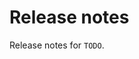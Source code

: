 # Release notes

Release notes for `TODO`.

<!--
## :bangbang: Breaking chages :bangbang:

## :dizzy: New features :dizzy:

## :sparkles: UI changes :sparkles:

## :star: Examples :star:

## :boat: Tutorials :boat:

## :wrench: Fixes :wrench:

## :guitar: Misc :guitar:
-->
